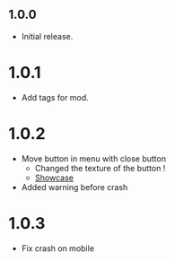 ## 1.0.0
- Initial release.

# 1.0.1
- Add tags for mod.

# 1.0.2
- Move button in menu with close button
    - Changed the texture of the button !
    - [Showcase](kventarix.crash_is_button/changelog-image.png)
- Added warning before crash

# 1.0.3
- Fix crash on mobile